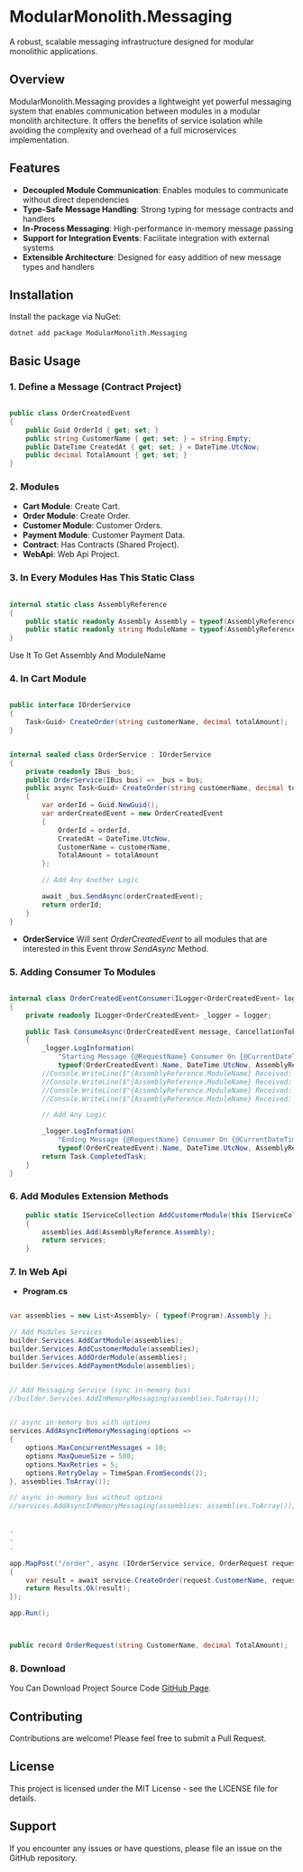 # ModularMonolith.Messaging

A robust, scalable messaging infrastructure designed for modular monolithic applications.

## Overview

ModularMonolith.Messaging provides a lightweight yet powerful messaging system that enables communication between modules in a modular monolith architecture. It offers the benefits of service isolation while avoiding the complexity and overhead of a full microservices implementation.

## Features

- **Decoupled Module Communication**: Enables modules to communicate without direct dependencies
- **Type-Safe Message Handling**: Strong typing for message contracts and handlers
- **In-Process Messaging**: High-performance in-memory message passing
- **Support for Integration Events**: Facilitate integration with external systems
- **Extensible Architecture**: Designed for easy addition of new message types and handlers

## Installation

Install the package via NuGet:

```shell
dotnet add package ModularMonolith.Messaging
```

## Basic Usage

### 1. Define a Message (Contract Project)

```csharp

public class OrderCreatedEvent
{
    public Guid OrderId { get; set; }
    public string CustomerName { get; set; } = string.Empty;
    public DateTime CreatedAt { get; set; } = DateTime.UtcNow;
    public decimal TotalAmount { get; set; }
}
```

### 2. Modules 

- **Cart Module**: Create Cart.
- **Order Module**: Create Order.
- **Customer Module**: Customer Orders.
- **Payment Module**: Customer Payment Data.
- **Contract**: Has Contracts (Shared Project).
- **WebApi**: Web Api Project.

### 3. In Every Modules Has This Static Class

```csharp

internal static class AssemblyReference
{
    public static readonly Assembly Assembly = typeof(AssemblyReference).Assembly;
    public static readonly string ModuleName = typeof(AssemblyReference).Assembly.GetName().Name!;
}

```

Use It To Get Assembly And ModuleName


### 4. In Cart Module

```csharp

public interface IOrderService
{
    Task<Guid> CreateOrder(string customerName, decimal totalAmount);
}

```

```csharp

internal sealed class OrderService : IOrderService
{
    private readonly IBus _bus;
    public OrderService(IBus bus) => _bus = bus;
    public async Task<Guid> CreateOrder(string customerName, decimal totalAmount)
    {
        var orderId = Guid.NewGuid();
        var orderCreatedEvent = new OrderCreatedEvent
        {
            OrderId = orderId,
            CreatedAt = DateTime.UtcNow,
            CustomerName = customerName,
            TotalAmount = totalAmount
        };

        // Add Any Another Logic

        await _bus.SendAsync(orderCreatedEvent);
        return orderId;
    }
}

```

- **OrderService** Will sent *OrderCreatedEvent* to all modules that are interested in this Event throw *SendAsync* Method.

### 5. Adding Consumer To Modules

```csharp

internal class OrderCreatedEventConsumer(ILogger<OrderCreatedEvent> logger) : IConsumer<OrderCreatedEvent>
{
    private readonly ILogger<OrderCreatedEvent> _logger = logger;

    public Task ConsumeAsync(OrderCreatedEvent message, CancellationToken cancellationToken)
    {
        _logger.LogInformation(
            "Starting Message {@RequestName} Consumer On {@CurrentDateTime} on {Module}",
            typeof(OrderCreatedEvent).Name, DateTime.UtcNow, AssemblyReference.ModuleName);
        //Console.WriteLine($"{AssemblyReference.ModuleName} Received: From Customer: {message.CustomerName}");
        //Console.WriteLine($"{AssemblyReference.ModuleName} Received: From Total Amount: {message.TotalAmount}");
        //Console.WriteLine($"{AssemblyReference.ModuleName} Received: From Order Id: {message.OrderId}");
        //Console.WriteLine($"{AssemblyReference.ModuleName} Received: From Created At: {message.CreatedAt}");

        // Add Any Logic

        _logger.LogInformation(
            "Ending Message {@RequestName} Consumer On {@CurrentDateTime} on {Module}",
            typeof(OrderCreatedEvent).Name, DateTime.UtcNow, AssemblyReference.ModuleName);
        return Task.CompletedTask;
    }
}


```

### 6. Add Modules Extension Methods 

```csharp
    public static IServiceCollection AddCustomerModule(this IServiceCollection services, List<Assembly> assemblies)
    {
        assemblies.Add(AssemblyReference.Assembly);
        return services;
    }
```

### 7. In Web Api 

- **Program.cs**

```csharp

var assemblies = new List<Assembly> { typeof(Program).Assembly };

// Add Modules Services
builder.Services.AddCartModule(assemblies);
builder.Services.AddCustomerModule(assemblies);
builder.Services.AddOrderModule(assemblies);
builder.Services.AddPaymentModule(assemblies);


// Add Messaging Service (sync in-memory bus)
//builder.Services.AddInMemoryMessaging(assemblies.ToArray());


// async in-memory bus with options
services.AddAsyncInMemoryMessaging(options =>
{
    options.MaxConcurrentMessages = 10;
    options.MaxQueueSize = 500;
    options.MaxRetries = 5;
    options.RetryDelay = TimeSpan.FromSeconds(2);
}, assemblies.ToArray());

// async in-memory bus without options
//services.AddAsyncInMemoryMessaging(assemblies: assemblies.ToArray());


.
.
.

app.MapPost("/order", async (IOrderService service, OrderRequest request) =>
{
    var result = await service.CreateOrder(request.CustomerName, request.TotalAmount);
    return Results.Ok(result);
});

app.Run();



public record OrderRequest(string CustomerName, decimal TotalAmount);

```

### 8. Download

You Can Download Project Source Code [GitHub Page](https://github.com/hakimsameh/ModularMonolith.Messaging.Solution).


## Contributing

Contributions are welcome! Please feel free to submit a Pull Request.

## License

This project is licensed under the MIT License - see the LICENSE file for details.

## Support

If you encounter any issues or have questions, please file an issue on the GitHub repository.
